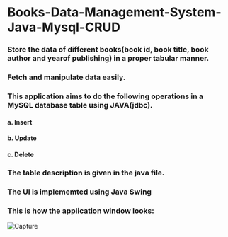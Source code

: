 # Books-Data-Management-System-Java-Mysql-CRUD

### Store the data of different books(book id, book title, book author and yearof publishing) in a proper tabular manner.
### Fetch and manipulate data easily.
### This application aims to do the following operations in a MySQL database table using JAVA(jdbc).
#### a. Insert
#### b. Update
#### c. Delete
### The table description is given in the java file.
### The UI is implememted using Java Swing 
### This is how the application window looks:

![Capture](https://user-images.githubusercontent.com/53531220/103007833-211f3a80-455a-11eb-8c29-0730fa9445f1.JPG)
